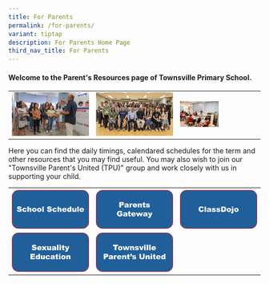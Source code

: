 ```yaml
---
title: For Parents
permalink: /for-parents/
variant: tiptap
description: For Parents Home Page
third_nav_title: For Parents
---
```

<h4><strong>Welcome to the Parent's Resources page of Townsville Primary School.</strong></h4>
<table style="minWidth: 75px">
<colgroup>
<col>
<col>
<col>
</colgroup>
<tbody>
<tr>
<td rowspan="1" colspan="1">
<div class="isomer-image-wrapper">
<img style="width: 100%" height="auto" width="100%" alt="" src="/images/For Parents/20240126_090536.jpg">
</div>
</td>
<td rowspan="1" colspan="1">
<div class="isomer-image-wrapper">
<img style="width: 100%;" height="auto" width="100%" alt="" src="/images/For Parents/DSC06349_Enhanced_NR.jpg">
</div>
</td>
<td rowspan="1" colspan="1">
<div class="isomer-image-wrapper">
<img style="width: 50%;" height="auto" width="100%" alt="" src="/images/For Parents/NK5_6956.jpg">
</div>
</td>
</tr>
</tbody>
</table>
<p>Here you can find the daily timings, calendared schedules for the term
and other resources that you may find useful. You may also wish to join
our "Townsville Parent's United (TPU)" group and work closely with us in
supporting your child.</p>
<table style="minWidth: 75px">
<colgroup>
<col>
<col>
<col>
</colgroup>
<tbody>
<tr>
<th rowspan="1" colspan="1">
<div class="isomer-image-wrapper">
<img style="width: 100%;" height="auto" width="100%" alt="" src="/images/For Parents/Main Page Parents/SchSch_pic.png">
</div>
</th>
<th rowspan="1" colspan="1"><a class="isomer-image-wrapper" href="/our-resources/for-parents/parents-gateway/"><img style="width: 100%;" height="auto" width="100%" alt="" src="/images/For Parents/Main Page Parents/prtsgte.png"></a>
</th>
<th rowspan="1" colspan="1">
<div class="isomer-image-wrapper">
<img style="width: 100%;" height="auto" width="100%" alt="" src="/images/For Parents/Main Page Parents/Clsdjo.png">
</div>
</th>
</tr>
<tr>
<td rowspan="1" colspan="1">
<div class="isomer-image-wrapper">
<img style="width: 100%;" height="auto" width="100%" alt="" src="/images/For Parents/Main Page Parents/sxed_pic.png">
</div>
</td>
<td rowspan="1" colspan="1">
<div class="isomer-image-wrapper">
<img style="width: 100%;" height="auto" width="100%" alt="" src="/images/For Parents/Main Page Parents/TPU_pic.png">
</div>
</td>
<td rowspan="1" colspan="1">
<p></p>
</td>
</tr>
</tbody>
</table>
<p></p>